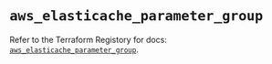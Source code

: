 # `aws_elasticache_parameter_group`

Refer to the Terraform Registory for docs: [`aws_elasticache_parameter_group`](https://www.terraform.io/docs/providers/aws/r/elasticache_parameter_group).
